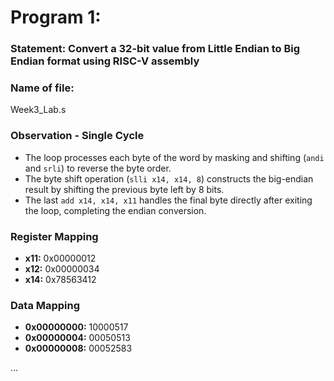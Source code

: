 # Program 1: 
### Statement: Convert a 32-bit value from Little Endian to Big Endian format using RISC-V assembly

### Name of file:
Week3_Lab.s

### Observation - Single Cycle
- The loop processes each byte of the word by masking and shifting (`andi` and `srli`) to reverse the byte order.
- The byte shift operation (`slli x14, x14, 8`) constructs the big-endian result by shifting the previous byte left by 8 bits.
- The last `add x14, x14, x11` handles the final byte directly after exiting the loop, completing the endian conversion.
 
### Register Mapping
- **x11:** 0x00000012
- **x12:** 0x00000034
- **x14:** 0x78563412

### Data Mapping
- **0x00000000:** 10000517
- **0x00000004:** 00050513
- **0x00000008:** 00052583

...
